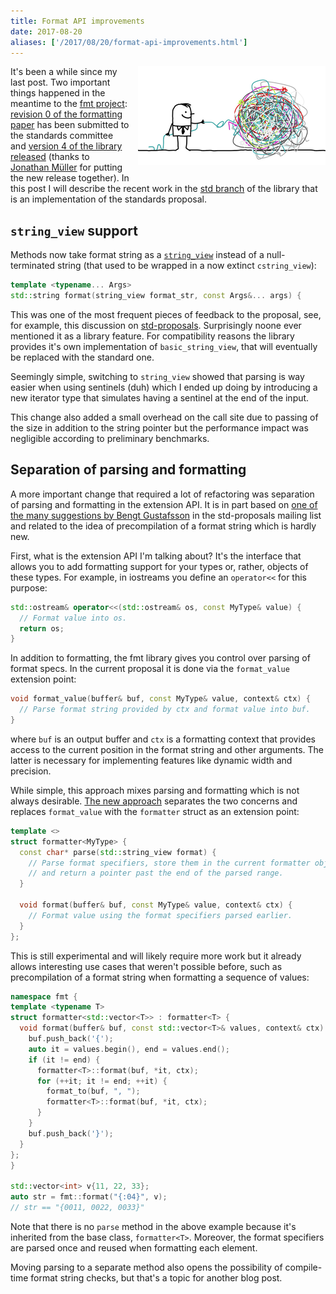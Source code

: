 ```yaml
---
title: Format API improvements
date: 2017-08-20
aliases: ['/2017/08/20/format-api-improvements.html']
---
```


<div class="separator" style="clear:right; float:right; margin-left:1em; margin-bottom:1em">
  <img src="/img/untangle.jpg" width="300" title="Untangling the API">
</div>

It's been a while since my last post. Two important things happened
in the meantime to the [fmt project](https://github.com/fmtlib/fmt):
[revision 0 of the formatting paper](
http://www.open-std.org/jtc1/sc22/wg21/docs/papers/2017/p0645r0.html)
has been submitted to the standards committee and [version 4 of the library
released](https://github.com/fmtlib/fmt/releases/tag/4.0.0) (thanks to
[Jonathan Müller](https://github.com/foonathan) for putting the new release
together). In this post I will describe the recent work in the
[std branch](https://github.com/fmtlib/fmt/tree/std) of the library that is an
implementation of the standards proposal.

## `string_view` support

Methods now take format string as a [`string_view`](http://en.cppreference.com/w/cpp/string/basic_string_view)
instead of a null-terminated string (that used to be wrapped in a now extinct
`cstring_view`):

```c++
template <typename... Args>
std::string format(string_view format_str, const Args&... args) {
```

This was one of the most frequent pieces of feedback to the proposal, see, for
example, this discussion on [std-proposals](
https://groups.google.com/a/isocpp.org/d/msg/std-proposals/4wOU-1_3D0A/hivSTcSaCAAJ).
Surprisingly noone ever mentioned it as a library feature. For compatibility
reasons the library provides it's own implementation of `basic_string_view`,
that will eventually be replaced with the standard one.

Seemingly simple, switching to `string_view` showed that parsing is way easier
when using sentinels (duh) which I ended up doing by introducing a new iterator
type that simulates having a sentinel at the end of the input.

This change also added a small overhead on the call site due to passing of the
size in addition to the string pointer but the performance impact was
negligible according to preliminary benchmarks.

## Separation of parsing and formatting

A more important change that required a lot of refactoring was separation of
parsing and formatting in the extension API. It is in part based on
[one of the many suggestions by Bengt Gustafsson](
https://groups.google.com/a/isocpp.org/d/msg/std-proposals/4wOU-1_3D0A/xiNQSmO1CAAJ)
in the std-proposals mailing list and related to the idea of precompilation of a
format string which is hardly new.

First, what is the extension API I'm talking about? It's the interface that
allows you to add formatting support for your types or, rather, objects of these
types. For example, in iostreams you define an `operator<<` for this purpose:

```c++
std::ostream& operator<<(std::ostream& os, const MyType& value) {
  // Format value into os.
  return os;
}
```

In addition to formatting, the fmt library gives you control over parsing of
format specs. In the current proposal it is done via the `format_value`
extension point:

```c++
void format_value(buffer& buf, const MyType& value, context& ctx) {
  // Parse format string provided by ctx and format value into buf.
}
```

where `buf` is an output buffer and `ctx` is a formatting context that provides
access to the current position in the format string and other arguments. The
latter is necessary for implementing features like dynamic width and precision.

While simple, this approach mixes parsing and formatting which is not always
desirable. [The new approach](
https://github.com/fmtlib/fmt/commit/5e0562ab51f1d5fd75ed7e38aa47524bb23b4df4)
separates the two concerns and replaces `format_value` with the `formatter`
struct as an extension point:

```c++
template <>
struct formatter<MyType> {
  const char* parse(std::string_view format) {
    // Parse format specifiers, store them in the current formatter object
    // and return a pointer past the end of the parsed range.
  }

  void format(buffer& buf, const MyType& value, context& ctx) {
    // Format value using the format specifiers parsed earlier.
  }
};
```

This is still experimental and will likely require more work but it already
allows interesting use cases that weren't possible before, such as
precompilation of a format string when formatting a sequence of values:

```c++
namespace fmt {
template <typename T>
struct formatter<std::vector<T>> : formatter<T> {
  void format(buffer& buf, const std::vector<T>& values, context& ctx) {
    buf.push_back('{');
    auto it = values.begin(), end = values.end();
    if (it != end) {
      formatter<T>::format(buf, *it, ctx);
      for (++it; it != end; ++it) {
        format_to(buf, ", ");
        formatter<T>::format(buf, *it, ctx);
      }
    }
    buf.push_back('}');
  }
};
}

std::vector<int> v{11, 22, 33};
auto str = fmt::format("{:04}", v);
// str == "{0011, 0022, 0033}"
```

Note that there is no `parse` method in the above example because it's inherited
from the base class, `formatter<T>`. Moreover, the format specifiers are parsed
once and reused when formatting each element.

Moving parsing to a separate method also opens the possibility of compile-time
format string checks, but that's a topic for another blog post.
